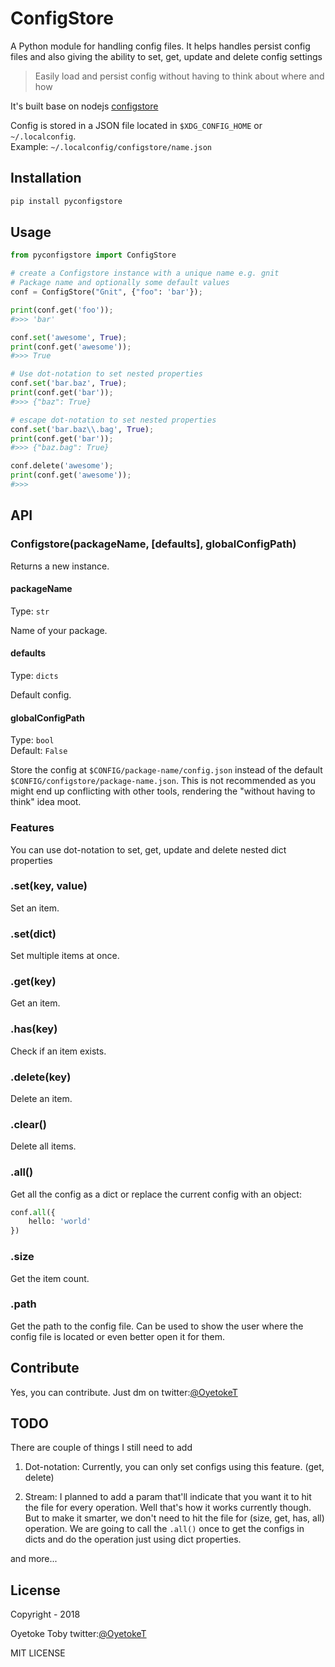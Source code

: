 # ConfigStore 

A Python module for handling config files. It helps handles persist config files and also giving the ability to set, get, update and delete config settings

> Easily load and persist config without having to think about where and how

It's built base on nodejs [configstore](https://github.com/yeoman/configstore)

Config is stored in a JSON file located in `$XDG_CONFIG_HOME` or `~/.localconfig`.<br>
Example: `~/.localconfig/configstore/name.json`

## Installation

```bash
pip install pyconfigstore
```

## Usage

```python
from pyconfigstore import ConfigStore

# create a Configstore instance with a unique name e.g. gnit
# Package name and optionally some default values
conf = ConfigStore("Gnit", {"foo": 'bar'});

print(conf.get('foo'));
#>>> 'bar'

conf.set('awesome', True);
print(conf.get('awesome'));
#>>> True

# Use dot-notation to set nested properties
conf.set('bar.baz', True);
print(conf.get('bar'));
#>>> {"baz": True}

# escape dot-notation to set nested properties
conf.set('bar.baz\\.bag', True);
print(conf.get('bar'));
#>>> {"baz.bag": True}

conf.delete('awesome');
print(conf.get('awesome'));
#>>>
```

## API

### Configstore(packageName, [defaults], globalConfigPath)

Returns a new instance.

#### packageName

Type: `str`

Name of your package.

#### defaults

Type: `dicts`

Default config.

#### globalConfigPath

Type: `bool`<br>
Default: `False`

Store the config at `$CONFIG/package-name/config.json` instead of the default `$CONFIG/configstore/package-name.json`. This is not recommended as you might end up conflicting with other tools, rendering the "without having to think" idea moot.

### Features

You can use dot-notation to set, get, update and delete nested dict properties

### .set(key, value)

Set an item.

### .set(dict)

Set multiple items at once.

### .get(key)

Get an item.

### .has(key)

Check if an item exists.

### .delete(key)

Delete an item.

### .clear()

Delete all items.

### .all()

Get all the config as a dict or replace the current config with an object:

```python
conf.all({
	hello: 'world'
}) 
```

### .size

Get the item count.

### .path

Get the path to the config file. Can be used to show the user where the config file is located or even better open it for them.

## Contribute

Yes, you can contribute. Just dm on twitter:[@OyetokeT](http://twitter.com/@OyetokeT)

## TODO

There are couple of things I still need to add

1. Dot-notation: Currently, you can only set configs using this feature. (get, delete)

2. Stream: I planned to add a param that'll indicate that you want it to hit the file for every operation. Well that's how it works currently though. But to make it smarter, we don't need to hit the file for (size, get, has, all) operation. We are going to call the `.all()` once to get the configs in dicts and do the operation just using dict properties.

and more...

## License
Copyright - 2018

Oyetoke Toby twitter:[@OyetokeT](http://twitter.com/@OyetokeT)

MIT LICENSE